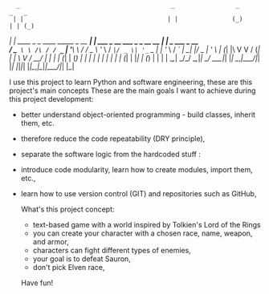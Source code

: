       _                                          _                 _             _   _             
     | |                                        | |               (_)           | | (_)            
   __| |_      ____ _ _ ____   _____ _ __     __| | ___  _ __ ___  _ _ __   __ _| |_ _  ___  _ __  
  / _` \ \ /\ / / _` | '__\ \ / / _ \ '_ \   / _` |/ _ \| '_ ` _ \| | '_ \ / _` | __| |/ _ \| '_ \ 
 | (_| |\ V  V / (_| | |   \ V /  __/ | | | | (_| | (_) | | | | | | | | | | (_| | |_| | (_) | | | |
  \__,_| \_/\_/ \__,_|_|    \_/ \___|_| |_|  \__,_|\___/|_| |_| |_|_|_| |_|\__,_|\__|_|\___/|_| |_|
                                                                                                   
I use this project to learn Python and software engineering, these are this project's main concepts These are the main goals I want to achieve during this project development:      
- better understand object-oriented programming - build classes, inherit them, etc.
- therefore reduce the code repeatability (DRY principle),
- separate the software logic from the hardcoded stuff :
- introduce code modularity, learn how to create modules, import them, etc.,
- learn how to use version control (GIT) and repositories such as GitHub,

  What's this project concept:
  - text-based game with a world inspired by Tolkien's Lord of the Rings
  - you can create your character with a chosen race, name, weapon, and armor,
  - characters can fight different types of enemies,
  - your goal is to defeat Sauron,
  - don't pick Elven race,
  
  Have fun!

